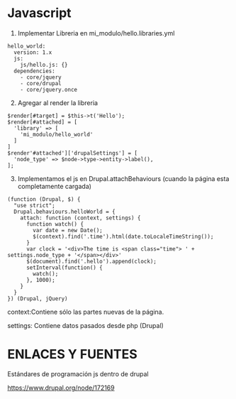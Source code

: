 Javascript
========
#### 

1. Implementar Libreria en mi_modulo/hello.libraries.yml
```
hello_world:
  version: 1.x
  js:
    js/hello.js: {}
  dependencies:
    - core/jquery
    - core/drupal
    - core/jquery.once
```

2. Agregar al render la libreria
```
$render[#target] = $this->t('Hello');
$render[#attached] = [
  'library' => [
    'mi_modulo/hello_world'
  ]
]
$render'#attached']['drupalSettings'] = [
  'node_type' => $node->type->entity->label(),
];    
```

3. Implementamos el js en Drupal.attachBehaviours (cuando la página esta completamente cargada)
```
(function (Drupal, $) {
  "use strict";
  Drupal.behaviours.helloWorld = {
    attach: function (context, settings) {
      function watch() {
        var date = new Date();
        $(context).find('.time').html(date.toLocaleTimeString());
      }
      var clock = '<div>The time is <span class="time"> ' + settings.node_type + '</span></div>'
      $(document).find('.hello').append(clock);
      setInterval(function() {
        watch();
      }, 1000);
    }
  }
}) (Drupal, jQuery)
```
context:Contiene sólo las partes nuevas de la página.

settings: Contiene datos pasados desde php (Drupal)

ENLACES Y FUENTES
=================

Estándares de programación js dentro de drupal

https://www.drupal.org/node/172169
